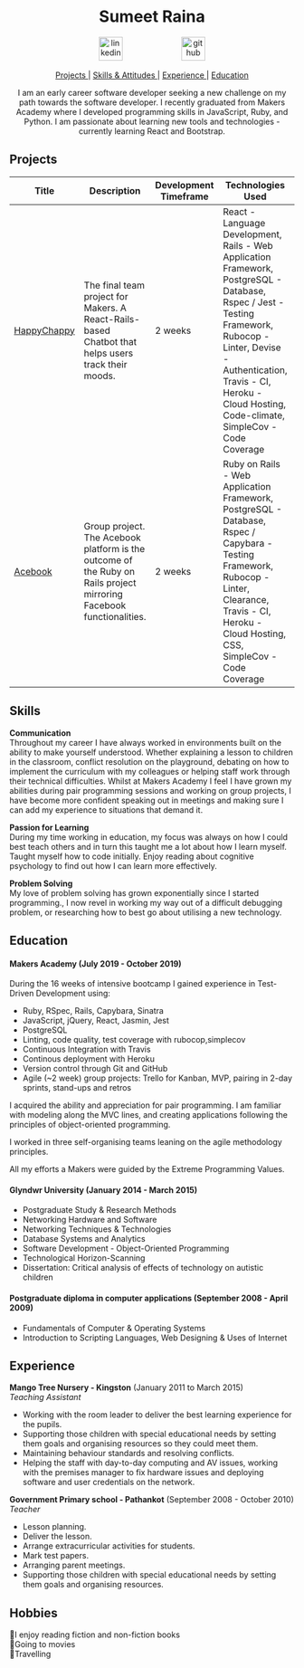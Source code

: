 <h1 align="center">Sumeet Raina</h1>

<div align="center">
<a  href="https://www.linkedin.com/in/sumeet-raina-408090191/"><img src="https://www.iconfinder.com/data/icons/free-social-icons/67/linkedin_circle_color-512.png" alt="linkedin" hspace="50" height="42" width="42"></a>
<a  href="https://github.com/Sumeet-Raina"><img src="https://cdn0.iconfinder.com/data/icons/octicons/1024/mark-github-512.png" alt="github" hspace="50" height="42" width="42"></a></p>
</div>

<div align="center">

[Projects ](#projects) |
[Skills & Attitudes ](#skills) |
[Experience ](#experience) |
[Education ](#education)


I am an early career software developer seeking a new challenge on my path towards the software developer. I recently graduated from Makers Academy where I developed programming skills in JavaScript, Ruby, and Python. I am passionate about learning new tools and technologies - currently learning React and Bootstrap.

</div>   


## Projects
| Title | Description | Development Timeframe | Technologies Used | Website |
|--|--|--|--|--|
|<a href="https://github.com/Sumeet-Raina/HappyChappy">HappyChappy</a> | The final team project for Makers. A React-Rails-based Chatbot that helps users track their moods. | 2 weeks | React - Language Development, Rails - Web Application Framework, PostgreSQL - Database, Rspec / Jest - Testing Framework, Rubocop - Linter, Devise - Authentication, Travis - CI, Heroku - Cloud Hosting, Code-climate, SimpleCov - Code Coverage |  Work in progress|
|<a href="https://github.com/dtrts/acebook-ConnectU">Acebook</a> | Group project. The Acebook platform is the outcome of the Ruby on Rails project mirroring Facebook functionalities. | 2 weeks | Ruby on Rails - Web Application Framework, PostgreSQL - Database, Rspec / Capybara - Testing Framework, Rubocop - Linter, Clearance, Travis - CI, Heroku - Cloud Hosting, CSS, SimpleCov - Code Coverage | work in progress |



## Skills

**Communication**   
Throughout my career I have always worked in environments built on the ability to make yourself understood. Whether explaining a lesson to children in the classroom, conflict resolution on the playground, debating on how to implement the curriculum with my colleagues or helping staff work through their technical difficulties.
Whilst at Makers Academy I feel I have grown my abilities during pair programming sessions and working on group projects, I have become more confident speaking out in meetings and making sure I can add my experience to situations that demand it.

**Passion for Learning**  
During my time working in education, my focus was always on how I could best teach others and in turn this taught me a lot about how I learn myself.
Taught myself how to code initially.
Enjoy reading about cognitive psychology to find out how I can learn more effectively.  

**Problem Solving**  
My love of problem solving has grown exponentially since I started programming., I now revel in working my way out of a difficult debugging problem, or researching how to best go about utilising a new technology.


## Education

#### Makers Academy (July 2019 - October 2019)

During the 16 weeks of intensive bootcamp I gained experience in Test-Driven Development using:
* Ruby, RSpec, Rails, Capybara, Sinatra
* JavaScript, jQuery, React, Jasmin, Jest
* PostgreSQL
* Linting, code quality, test coverage with rubocop,simplecov
* Continuous Integration with Travis
* Continous deployment with Heroku
* Version control through Git and GitHub
* Agile (~2 week) group projects: Trello for Kanban, MVP, pairing in 2-day sprints, stand-ups and retros

I acquired the ability and appreciation for pair programming. I am familiar with modeling along the MVC lines, and creating applications following the principles of object-oriented programming.

I worked in three self-organising teams leaning on the agile methodology principles.

All my efforts a Makers were guided by the Extreme Programming Values.

#### Glyndwr University (January 2014 - March 2015)

* Postgraduate Study & Research Methods  
* Networking Hardware and Software 
* Networking Techniques & Technologies 
* Database Systems and Analytics  
* Software Development - Object-Oriented Programming  
* Technological Horizon-Scanning  
* Dissertation: Critical analysis of effects
of technology on autistic children

#### Postgraduate diploma in computer applications (September 2008 - April 2009)

* Fundamentals of Computer & Operating Systems
* Introduction to Scripting Languages, Web Designing
& Uses of Internet


## Experience
 
**Mango Tree Nursery - Kingston** (January 2011 to March 2015)     
*Teaching Assistant* 

- Working with the room leader to deliver the best learning experience for the pupils.
- Supporting those children with special educational needs by setting them goals and organising resources so they could meet them.
- Maintaining behaviour standards and resolving conflicts.
- Helping the staff with day-to-day computing and AV issues, working with the premises manager to fix hardware issues and deploying software and user credentials on the network.

**Government Primary school - Pathankot** (September 2008 - October 2010)  
*Teacher*  

- Lesson planning.
- Deliver the lesson. 
- Arrange extracurricular activities for students. 
- Mark test papers. 
- Arranging parent meetings. 
- Supporting those children with special educational needs by setting them goals and organising resources.


 
## Hobbies

📗I enjoy reading fiction and non-fiction books   
🎥Going to movies  
🚗Travelling   

